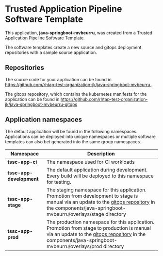 # Trusted Application Pipeline Software Template

This application, **java-springboot-mvbeurru**, was created from a Trusted Application Pipeline Software Template.

The software templates create a new source and gitops deployment repositories with a sample source application. 

## Repositories

The source code for your application can be found in [https://github.com/rhtap-test-organization-jk/java-springboot-mvbeurru ](https://github.com/rhtap-test-organization-jk/java-springboot-mvbeurru ).
 
The gitops repository, which contains the kubernetes manifests for the application can be found in 
[https://github.com/rhtap-test-organization-jk/java-springboot-mvbeurru-gitops ](https://github.com/rhtap-test-organization-jk/java-springboot-mvbeurru-gitops ) 

## Application namespaces 

The default application will be found in the following namespaces. Applications can be deployed into unique namespaces or multiple software templates can also bet generated into the same group namespaces.  

|  Namespace   |  Description   |  
| -------- | -------- |
| **tssc-app-ci** | The namespace used for CI workloads |
| **tssc-app-development** | The default application during development. Every build will be deployed to this namespace for testing. |
| **tssc-app-stage** | The staging namespace for this application. Promotion from development to stage is manual via an update to the [gitops repository](https://github.com/rhtap-test-organization-jk/java-springboot-mvbeurru-gitops ) in the components/java-springboot-mvbeurru/overlays/stage directory |
| **tssc-app-prod** | The production namespace for this application. Promotion from stage to production is manual via an update to the [gitops repository](https://github.com/rhtap-test-organization-jk/java-springboot-mvbeurru-gitops ) in the components/java-springboot-mvbeurru/overlays/prod directory |